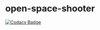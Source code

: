 # open-space-shooter
[![Codacy Badge](https://api.codacy.com/project/badge/Grade/ba5949b92c7849c385d1a1acba8cda5d)](https://app.codacy.com/app/sam-spain/open-space-shooter?utm_source=github.com&utm_medium=referral&utm_content=sam-spain/open-space-shooter&utm_campaign=Badge_Grade_Dashboard)